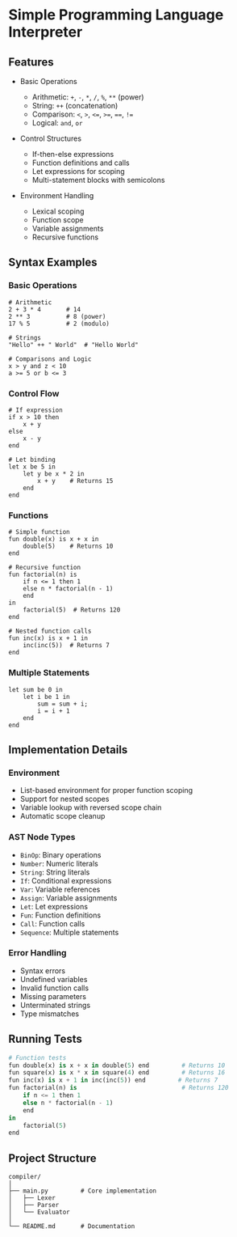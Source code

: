# Simple Programming Language Interpreter

## Features

* Basic Operations
  * Arithmetic: `+`, `-`, `*`, `/`, `%`, `**` (power)
  * String: `++` (concatenation)
  * Comparison: `<`, `>`, `<=`, `>=`, `==`, `!=`
  * Logical: `and`, `or`

* Control Structures
  * If-then-else expressions
  * Function definitions and calls
  * Let expressions for scoping
  * Multi-statement blocks with semicolons

* Environment Handling
  * Lexical scoping
  * Function scope
  * Variable assignments
  * Recursive functions

## Syntax Examples

### Basic Operations
```
# Arithmetic
2 + 3 * 4       # 14
2 ** 3          # 8 (power)
17 % 5          # 2 (modulo)

# Strings
"Hello" ++ " World"  # "Hello World"

# Comparisons and Logic
x > y and z < 10
a >= 5 or b <= 3
```

### Control Flow
```
# If expression
if x > 10 then
    x + y
else
    x - y
end

# Let binding
let x be 5 in
    let y be x * 2 in
        x + y    # Returns 15
    end
end
```

### Functions
```
# Simple function
fun double(x) is x + x in
    double(5)    # Returns 10
end

# Recursive function
fun factorial(n) is
    if n <= 1 then 1
    else n * factorial(n - 1)
    end
in
    factorial(5)  # Returns 120
end

# Nested function calls
fun inc(x) is x + 1 in
    inc(inc(5))  # Returns 7
end
```

### Multiple Statements
```
let sum be 0 in
    let i be 1 in
        sum = sum + i;
        i = i + 1
    end
end
```

## Implementation Details

### Environment
* List-based environment for proper function scoping
* Support for nested scopes
* Variable lookup with reversed scope chain
* Automatic scope cleanup

### AST Node Types
* `BinOp`: Binary operations
* `Number`: Numeric literals
* `String`: String literals
* `If`: Conditional expressions
* `Var`: Variable references
* `Assign`: Variable assignments
* `Let`: Let expressions
* `Fun`: Function definitions
* `Call`: Function calls
* `Sequence`: Multiple statements

### Error Handling
* Syntax errors
* Undefined variables
* Invalid function calls
* Missing parameters
* Unterminated strings
* Type mismatches

## Running Tests
```python
# Function tests
fun double(x) is x + x in double(5) end         # Returns 10
fun square(x) is x * x in square(4) end         # Returns 16
fun inc(x) is x + 1 in inc(inc(5)) end         # Returns 7
fun factorial(n) is                             # Returns 120
    if n <= 1 then 1
    else n * factorial(n - 1)
    end
in
    factorial(5)
end
```

## Project Structure
```
compiler/
│
├── main.py         # Core implementation
│   ├── Lexer
│   ├── Parser
│   └── Evaluator
│
└── README.md       # Documentation
```